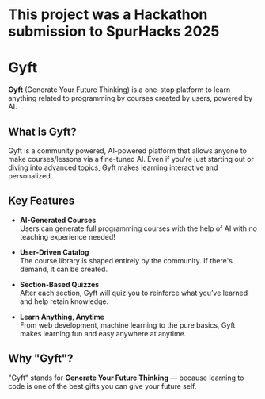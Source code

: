 # This project was a Hackathon submission to SpurHacks 2025

# Gyft


**Gyft** (Generate Your Future Thinking) is a one-stop platform to learn anything related to programming by courses created by users, powered by AI.

## What is Gyft?

Gyft is a community powered, AI-powered platform that allows anyone to make courses/lessons via a fine-tuned AI. Even if you're just starting out or diving into advanced topics, Gyft makes learning interactive and personalized.
## Key Features

- **AI-Generated Courses**  
    Users can generate full programming courses with the help of AI with no teaching experience needed!
    
- **User-Driven Catalog**  
    The course library is shaped entirely by the community. If there's demand, it can be created.
    
- **Section-Based Quizzes**  
    After each section, Gyft will quiz you to reinforce what you’ve learned and help retain knowledge.
    
- **Learn Anything, Anytime**  
    From web development, machine learning to the pure basics, Gyft makes learning fun and easy anywhere at anytime.
    

## Why "Gyft"?

"Gyft" stands for **Generate Your Future Thinking** — because learning to code is one of the best gifts you can give your future self.

